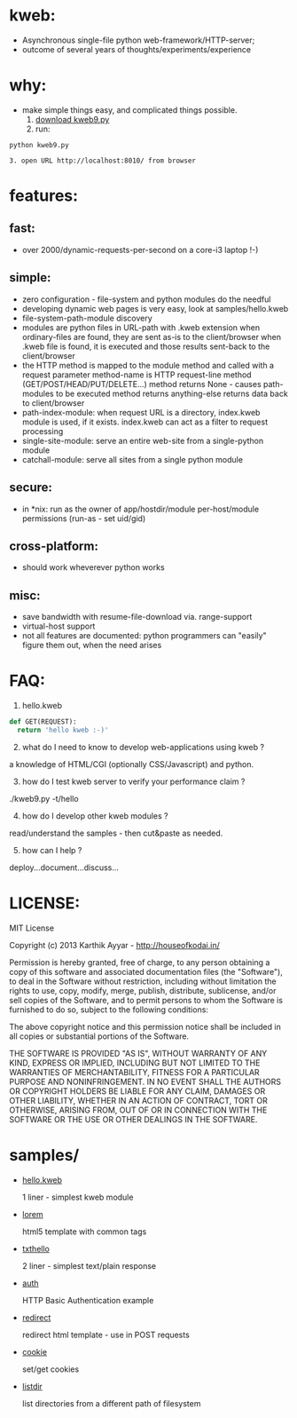 kweb:
=====
  * Asynchronous single-file python web-framework/HTTP-server;
  * outcome of several years of thoughts/experiments/experience


why:
=====
  * make simple things easy, and complicated things possible.
    1. [download kweb9.py](https:github.com/houseofkodai/kweb/blob/master/kweb9.py)
    2. run:
 ```
python kweb9.py
```
    3. open URL http://localhost:8010/ from browser


features:
=========

fast:
-----
  * over 2000/dynamic-requests-per-second on a core-i3 laptop !-)

simple:
-------
  * zero configuration - file-system and python modules do the needful
  * developing dynamic web pages is very easy, look at samples/hello.kweb
  * file-system-path-module discovery
  * modules are python files in URL-path with .kweb extension
    when ordinary-files are found, they are sent as-is to the client/browser
    when .kweb file is found, it is executed and those results sent-back to the client/browser
  * the HTTP method is mapped to the module method and called with a request parameter
    method-name is HTTP request-line method (GET/POST/HEAD/PUT/DELETE...)
    method returns None - causes path-modules to be executed
    method returns anything-else returns data back to client/browser
  * path-index-module:
    when request URL is a directory, index.kweb module is used, if it exists.
    index.kweb can act as a filter to request processing
  * single-site-module: serve an entire web-site from a single-python module
  * catchall-module: serve all sites from a single python module

secure:
-------
  * in *nix: run as the owner of app/hostdir/module
    per-host/module permissions (run-as - set uid/gid)

cross-platform:
---------------
  * should work wheverever python works

misc:
-----
  * save bandwidth with resume-file-download via. range-support
  * virtual-host support
  * not all features are documented:
    python programmers can "easily" figure them out, when the need arises


FAQ:
====
1. hello.kweb

```python
def GET(REQUEST):
  return 'hello kweb :-)'
```

2. what do I need to know to develop web-applications using kweb ?

  a knowledge of HTML/CGI (optionally CSS/Javascript) and python.

3. how do I test kweb server to verify your performance claim ?

  ./kweb9.py -t/hello

4. how do I develop other kweb modules ?

  read/understand the samples - then cut&paste as needed.

5. how can I help ?

  deploy...document...discuss...


LICENSE:
========

MIT License

Copyright (c) 2013 Karthik Ayyar - http://houseofkodai.in/

Permission is hereby granted, free of charge, to any person obtaining
a copy of this software and associated documentation files (the
"Software"), to deal in the Software without restriction, including
without limitation the rights to use, copy, modify, merge, publish,
distribute, sublicense, and/or sell copies of the Software, and to
permit persons to whom the Software is furnished to do so, subject to
the following conditions:

The above copyright notice and this permission notice shall be
included in all copies or substantial portions of the Software.

THE SOFTWARE IS PROVIDED "AS IS", WITHOUT WARRANTY OF ANY KIND,
EXPRESS OR IMPLIED, INCLUDING BUT NOT LIMITED TO THE WARRANTIES OF
MERCHANTABILITY, FITNESS FOR A PARTICULAR PURPOSE AND
NONINFRINGEMENT. IN NO EVENT SHALL THE AUTHORS OR COPYRIGHT HOLDERS BE
LIABLE FOR ANY CLAIM, DAMAGES OR OTHER LIABILITY, WHETHER IN AN ACTION
OF CONTRACT, TORT OR OTHERWISE, ARISING FROM, OUT OF OR IN CONNECTION
WITH THE SOFTWARE OR THE USE OR OTHER DEALINGS IN THE SOFTWARE.


samples/
========
* [hello.kweb](https://github.com/houseofkodai/kweb/blob/master/samples/hello.kweb)

  1 liner - simplest kweb module

* [lorem](https://github.com/houseofkodai/kweb/blob/master/samples/lorem.kweb)

  html5 template with common tags

* [txthello](https://github.com/houseofkodai/kweb/blob/master/samples/txthello.kweb)

  2 liner - simplest text/plain response

* [auth](https://github.com/houseofkodai/kweb/blob/master/samples/auth.kweb)

  HTTP Basic Authentication example

* [redirect](https://github.com/houseofkodai/kweb/blob/master/samples/redirect.kweb)

  redirect html template - use in POST requests

* [cookie](https://github.com/houseofkodai/kweb/blob/master/samples/cookie.kweb)

  set/get cookies

* [listdir](https://github.com/houseofkodai/kweb/blob/master/samples/listdir.kweb)

  list directories from a different path of filesystem

